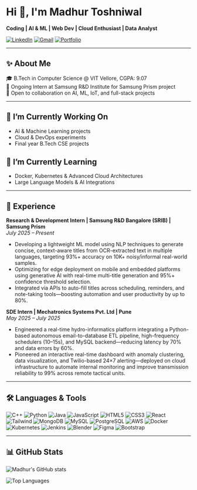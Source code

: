 # Hi 👋, I'm Madhur Toshniwal
**Coding | AI & ML | Web Dev | Cloud Enthusiast | Data Analyst**

[![LinkedIn](https://img.shields.io/badge/LinkedIn-Madhur-blue?style=flat-square&logo=linkedin&logoColor=white)](https://www.linkedin.com/in/madhur-toshniwal)
[![Gmail](https://img.shields.io/badge/Gmail-Madhur-red?style=flat-square&logo=gmail&logoColor=white)](mailto:madhurtoshniwal03@gmail.com)
[![Portfolio](https://img.shields.io/badge/Portfolio-Website-orange?style=flat-square)](https://your-portfolio-link.com)

---

## ✨ About Me
🎓 B.Tech in Computer Science @ VIT Vellore, CGPA: 9.07  
💼 Ongoing Intern at Samsung R&D Institute for Samsung Prism project  
🤝 Open to collaboration on AI, ML, IoT, and full-stack projects  

---

## 🔭 I’m Currently Working On
- AI & Machine Learning projects  
- Cloud & DevOps experiments  
- Final year B.Tech CSE projects  

## 🌱 I’m Currently Learning
- Docker, Kubernetes & Advanced Cloud Architectures  
- Large Language Models & AI Integrations  

---

## 💼 Experience

**Research & Development Intern | Samsung R&D Bangalore (SRIB) | Samsung Prism**  
*July 2025 – Present*  
- Developing a lightweight ML model using NLP techniques to generate concise, context-aware titles from OCR-extracted text in multiple languages, targeting 93%+ accuracy on 10K+ noisy/informal real-world samples.  
- Optimizing for edge deployment on mobile and embedded platforms using generative AI with real-time multi-title generation and 95%+ confidence threshold selection.  
- Integrated via APIs to auto-fill titles across scheduling, reminders, and note-taking tools—boosting automation and user productivity by up to 80%.

**SDE Intern | Mechatronics Systems Pvt. Ltd | Pune**  
*May 2025 – July 2025*  
- Engineered a real-time hydro-informatics platform integrating a Python-based autonomous email-to-database ETL pipeline, high-frequency schedulers (10–15s), and MySQL backend—reducing latency by 70% and data errors by 60%.  
- Pioneered an interactive real-time dashboard with anomaly clustering, data visualization, and Twilio-based 24×7 alerting—deployed on cloud infrastructure to automate internal monitoring and improve transmission reliability to 99% across remote tactical units.

---

## 🛠 Languages & Tools

![C++](https://img.shields.io/badge/C++-00599C?style=for-the-badge&logo=cplusplus&logoColor=white)
![Python](https://img.shields.io/badge/Python-3776AB?style=for-the-badge&logo=python&logoColor=white)
![Java](https://img.shields.io/badge/Java-007396?style=for-the-badge&logo=java&logoColor=white)
![JavaScript](https://img.shields.io/badge/JavaScript-F7DF1E?style=for-the-badge&logo=javascript&logoColor=black)
![HTML5](https://img.shields.io/badge/HTML5-E34F26?style=for-the-badge&logo=html5&logoColor=white)
![CSS3](https://img.shields.io/badge/CSS3-1572B6?style=for-the-badge&logo=css3&logoColor=white)
![React](https://img.shields.io/badge/React-61DAFB?style=for-the-badge&logo=react&logoColor=black)
![Tailwind](https://img.shields.io/badge/Tailwind-06B6D4?style=for-the-badge&logo=tailwindcss&logoColor=white)
![MongoDB](https://img.shields.io/badge/MongoDB-47A248?style=for-the-badge&logo=mongodb&logoColor=white)
![MySQL](https://img.shields.io/badge/MySQL-4479A1?style=for-the-badge&logo=mysql&logoColor=white)
![PostgreSQL](https://img.shields.io/badge/PostgreSQL-336791?style=for-the-badge&logo=postgresql&logoColor=white)
![AWS](https://img.shields.io/badge/AWS-232F3E?style=for-the-badge&logo=amazon-aws&logoColor=white)
![Docker](https://img.shields.io/badge/Docker-2496ED?style=for-the-badge&logo=docker&logoColor=white)
![Kubernetes](https://img.shields.io/badge/Kubernetes-326CE5?style=for-the-badge&logo=kubernetes&logoColor=white)
![Jenkins](https://img.shields.io/badge/Jenkins-D24939?style=for-the-badge&logo=jenkins&logoColor=white)
![Blender](https://img.shields.io/badge/Blender-F5792A?style=for-the-badge&logo=blender&logoColor=white)
![Figma](https://img.shields.io/badge/Figma-F24E1E?style=for-the-badge&logo=figma&logoColor=white)
![Bootstrap](https://img.shields.io/badge/Bootstrap-7952B3?style=for-the-badge&logo=bootstrap&logoColor=white)

---

## 📊 GitHub Stats

![Madhur's GitHub stats](https://github-readme-stats.vercel.app/api?username=MadhurToshniwal&show_icons=true&theme=radical)

![Top Languages](https://github-readme-stats.vercel.app/api/top-langs/?username=MadhurToshniwal&layout=compact&theme=radical)
